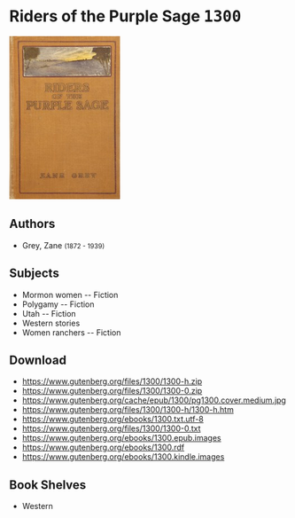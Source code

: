 # Riders of the Purple Sage <kbd>1300</kbd>

![](./cover.medium.jpg "")

## Authors


 - Grey, Zane <small>(1872 - 1939)</small>

## Subjects


 - Mormon women -- Fiction
 - Polygamy -- Fiction
 - Utah -- Fiction
 - Western stories
 - Women ranchers -- Fiction

## Download


 - https://www.gutenberg.org/files/1300/1300-h.zip
 - https://www.gutenberg.org/files/1300/1300-0.zip
 - https://www.gutenberg.org/cache/epub/1300/pg1300.cover.medium.jpg
 - https://www.gutenberg.org/files/1300/1300-h/1300-h.htm
 - https://www.gutenberg.org/ebooks/1300.txt.utf-8
 - https://www.gutenberg.org/files/1300/1300-0.txt
 - https://www.gutenberg.org/ebooks/1300.epub.images
 - https://www.gutenberg.org/ebooks/1300.rdf
 - https://www.gutenberg.org/ebooks/1300.kindle.images

## Book Shelves


 - Western

